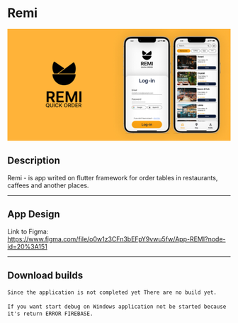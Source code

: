 # Remi
![remi-cover](cover.jpg)

## Description
Remi - is app writed on flutter framework for order 
tables in restaurants, caffees and another places.

---

## App Design
Link to Figma: https://www.figma.com/file/o0w1z3CFn3bEFpY9vwu5fw/App-REMI?node-id=20%3A151 

---

## Download builds
    Since the application is not completed yet There are no build yet.

    If you want start debug on Windows application not be started because it's return ERROR FIREBASE. 